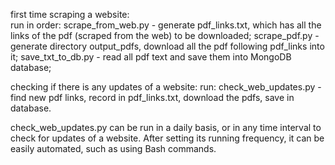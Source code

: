 first time scraping a website:\
run in order:
    scrape_from_web.py - generate pdf_links.txt, which has all the links of the pdf (scraped from the web) to be downloaded;
    scrape_pdf.py - generate directory output_pdfs, download all the pdf following pdf_links into it;
    save_txt_to_db.py - read all pdf text and save them into MongoDB database;

checking if there is any updates of a website:
run:
    check_web_updates.py - find new pdf links, record in pdf_links.txt, download the pdfs, save in database.

check_web_updates.py can be run in a daily basis, or in any time interval to check for updates of a website. After setting its running frequency, it can be easily automated, such as using Bash commands.

